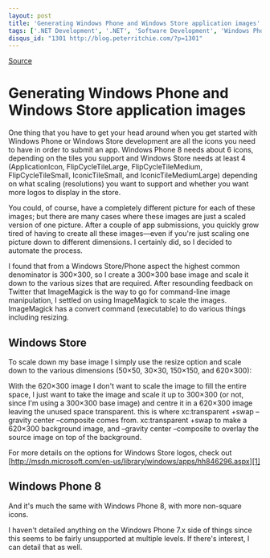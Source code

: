 ```yaml
---
layout: post
title: 'Generating Windows Phone and Windows Store application images'
tags: ['.NET Development', '.NET', 'Software Development', 'Windows Phone 8.0', 'Windows Store', 'msmvps']
disqus_id: "1301 http://blog.peterritchie.com/?p=1301"
---
```

[Source](http://pr-blog.azurewebsites.net/2014/02/05/generating-windows-phone-and-windows-store-application-images/ "Permalink to Generating Windows Phone and Windows Store application images")

# Generating Windows Phone and Windows Store application images

One thing that you have to get your head around when you get started with Windows Phone or Windows Store development are all the icons you need to have in order to submit an app. Windows Phone 8 needs about 6 icons, depending on the tiles you support and Windows Store needs at least 4 (ApplicationIcon, FlipCycleTileLarge, FlipCycleTileMedium, FlipCycleTileSmall, IconicTileSmall, and IconicTileMediumLarge) depending on what scaling (resolutions) you want to support and whether you want more logos to display in the store.

You could, of course, have a completely different picture for each of these images; but there are many cases where these images are just a scaled version of one picture. After a couple of app submissions, you quickly grow tired of having to create all these images—even if you're just scaling one picture down to different dimensions. I certainly did, so I decided to automate the process.

I found that from a Windows Store/Phone aspect the highest common denominator is 300×300, so I create a 300×300 base image and scale it down to the various sizes that are required. After resounding feedback on Twitter that ImageMagick is the way to go for command-line image manipulation, I settled on using ImageMagick to scale the images. ImageMagick has a convert command (executable) to do various things including resizing. 

## Windows Store

To scale down my base image I simply use the resize option and scale down to the various dimensions (50×50, 30×30, 150×150, and 620×300):

With the 620×300 image I don't want to scale the image to fill the entire space, I just want to take the image and scale it up to 300×300 (or not, since I'm using a 300×300 base image) and centre it in a 620×300 image leaving the unused space transparent. this is where xc:transparent +swap –gravity center –composite comes from. xc:transparent +swap to make a 620×300 background image, and –gravity center –composite to overlay the source image on top of the background.

For more details on the options for Windows Store logos, check out [http://msdn.microsoft.com/en-us/library/windows/apps/hh846296.aspx][1]

## Windows Phone 8

And it's much the same with Windows Phone 8, with more non-square icons.

I haven't detailed anything on the Windows Phone 7.x side of things since this seems to be fairly unsupported at multiple levels. If there's interest, I can detail that as well.

[1]: http://bitly.com/1bltGeu "http://msdn.microsoft.com/en-us/library/windows/apps/hh846296.aspx"



